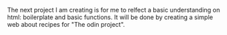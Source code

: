 The next project I am creating is for me to relfect a basic understanding on html: boilerplate and basic functions. It will be done by creating a simple web about recipes for "The odin project".
